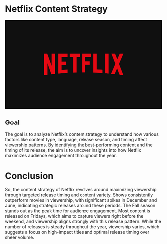 # Netflix Content Strategy 
![Netflix Logo](https://github.com/Shaikh-areeb/Netflix-Content-Strategy-Analysis/blob/main/Netflix%20logo.jpg)
## Goal

The goal is to analyze Netflix’s content strategy to understand how various factors like 
content type, language, release season, and timing affect viewership patterns. 
By identifying the best-performing content and the timing of its release, 
the aim is to uncover insights into how Netflix maximizes audience engagement throughout the year.

# Conclusion 

So, the content strategy of Netflix revolves around maximizing viewership through targeted release timing and content variety. 
Shows consistently outperform movies in viewership, with significant spikes in December and June, indicating strategic releases around these periods. 
The Fall season stands out as the peak time for audience engagement. Most content is released on Fridays, 
which aims to capture viewers right before the weekend, and viewership aligns strongly with this release pattern. 
While the number of releases is steady throughout the year, viewership varies, which suggests a focus on high-impact titles and optimal release timing over sheer volume.
